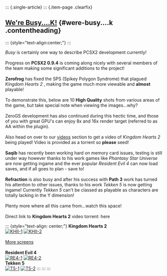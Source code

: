 ::: {.single-article}
::: {.item-page .clearfix}
## [We\'re Busy\....K!](/147-we-re-busy-k.html) {#were-busy....k .contentheading}

::: {style="text-align:center;"}
:::

*Busy* is certainly one way to describe PCSX2 development currently!\
\
Progress on **PCSX2 0.9.4** is coming along nicely with several members
of the team making some significant additions to the project!\
\
**Zerofrog** has fixed the SPS (Spikey Polygon Syndrome) that plagued
*Kingdom Hearts 2* , making the game much more viewable and **almost**
playable!\
\
To demonstrate this, below are 10 **High Quality** shots from various
areas of the game, but take special note when viewing the
images\...why?\
\
ZeroGS development has also continued during this hectic time, and those
of you with great GPU\'s can enjoy 8x and 16x render target (referred to
as AA within the plugin).\
\
Also head on over to our [videos](/demo-videos-screenshots/videos.html)
section to get a video of *Kingdom Hearts 2* being played! Video is
provided as a torrent so **please** seed!\
\
**Saqib** has recently been working hard on memory card issues, testing
is still under way however thanks to his work games like *Phantasy Star
Universe* are now getting ingame and the ever popular *Resident Evil 4*
can now load saves, and if all goes to plan - save to!\
\
**Refraction** is also busy and after his success with **Path 3** work
has turned his attention to other issues, thanks to his work *Tekken 5*
is now getting ingame! Currently *Tekken 5* can\'t be classed as
playable as characters are totally lacking in the Y dimension!\
\
Plenty more where all this came from\...watch this space!\
\
Direct link to **Kingdom Hearts 2** video torrent: here

::: {style="text-align: center;"}
**Kingdom Hearts 2**\
[![KHII-1](/images/stories/frontend/were_busy/TN_KHII_01.jpg)](/images/stories/frontend/were_busy/KHII_01.jpg)
[![KHII-2](/images/stories/frontend/were_busy/TN_KHII_02.jpg)](/images/stories/frontend/were_busy/KHII_02.jpg)\
\
[More
screens](/images/stories/frontend/were_busy/werebusy_screens_news.rar)\
\
**Resident Evil 4**\
[![RE4-1](/images/stories/frontend/were_busy/tRE4_01.jpg)](/images/stories/frontend/were_busy/RE4_01.jpg)
[![RE4-2](/images/stories/frontend/were_busy/tRE4_02.jpg)](/images/stories/frontend/were_busy/RE4_02.jpg)\
**Tekken 5**\
[![T5-1](/images/stories/frontend/were_busy/tT5_01.jpg)](/images/stories/frontend/were_busy/T5_01.jpg)
[![T5-2](/images/stories/frontend/were_busy/tT5_02.jpg)](/images/stories/frontend/were_busy/T5_02.jpg)
:::
:::
:::
